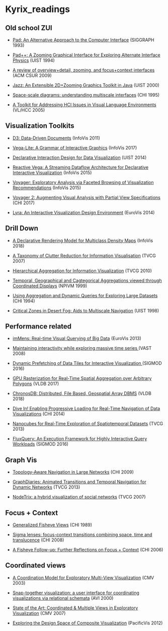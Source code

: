 # Kyrix_readings

## <a name='zui'> Old school ZUI

* [Pad: An Alternative Approach to the Computer Interface](https://mrl.nyu.edu/~perlin/pad-siggraph.pdf) (SIGGRAPH 1993)

* [Pad++: A Zooming Graphical Interface for Exploring Alternate Interface Physics](https://www.cs.umd.edu/hcil/pad++/papers/uist-94-pad/uist-94-pad.pdf) (UIST 1994)

* [A review of overview+detail, zooming, and focus+context interfaces](https://www.cc.gatech.edu/~stasko/7450/Papers/cockburn-surveys08.pdf) (ACM CSUR 2009)

* [Jazz: An Extensible 2D+Zooming Graphics Toolkit in Java](http://www.cs.umd.edu/hcil/trs/99-07/99-07.pdf) (UIST 2000)

* [Space-scale diagrams: understanding multiscale interfaces](http://citeseerx.ist.psu.edu/viewdoc/download?doi=10.1.1.74.6616&rep=rep1&type=pdf) (CHI 1995)

* [A Toolkit for Addressing HCI Issues in Visual Language Environments](https://hal.inria.fr/inria-00107339/document) (VL/HCC 2005)

## <a name='toolkits'> Visualization Toolkits
  
* [D3: Data-Driven Documents](http://vis.stanford.edu/files/2011-D3-InfoVis.pdf) (InfoVis 2011)

* [Vega-Lite: A Grammar of Interactive Graphics](http://idl.cs.washington.edu/files/2017-VegaLite-InfoVis.pdf) (InfoVis 2017)

* [Declarative Interaction Design for Data Visualization](http://idl.cs.washington.edu/files/2014-DeclarativeInteraction-UIST.pdf) (UIST 2014)

* [Reactive Vega: A Streaming Dataflow Architecture for Declarative Interactive Visualization](http://idl.cs.washington.edu/files/2015-ReactiveVega-InfoVis.pdf) (InfoVis 2015)

* [Voyager: Exploratory Analysis via Faceted Browsing of Visualization Recommendations](http://idl.cs.washington.edu/files/2015-Voyager-InfoVis.pdf) (InfoVis 2015)
* [Voyager 2: Augmenting Visual Analysis with Partial View Specifications](http://idl.cs.washington.edu/files/2017-Voyager2-CHI.pdf) (CHI 2017)

* [Lyra: An Interactive Visualization Design Environment](http://idl.cs.washington.edu/files/2014-Lyra-EuroVis.pdf) (EuroVis 2014)

## <a name='perf'> Drill Down

* [A Declarative Rendering Model for Multiclass Density Maps](https://doi.org/10.1109/TVCG.2018.2865141) (InfoVis 2018)

* [A Taxonomy of Clutter Reduction for Information Visualisation](https://ieeexplore.ieee.org/stamp/stamp.jsp?arnumber=4376143) (TVCG 2007)

* [Hierarchical Aggregation for Information Visualization](https://engineering.purdue.edu/~elm/projects/hieragg/hieragg.pdf) (TVCG 2010)

* [Temporal, Geographical and Cagtegorical Aggregations viewed through Coordinated Displays](http://cvs.cs.umd.edu/~ben/papers/Fredrikson1999Temporal.pdf) (NPIVM 1999)

* [Using Aggregation and Dynamic Queries for Exploring Large Datasets](https://www.researchgate.net/profile/Jade_Stewart/publication/221516020_Using_Aggregation_and_Dynamic_Queries_for_Exploring_Large_Data_Sets/links/0046353aeb8a9a8c5f000000/Using-Aggregation-and-Dynamic-Queries-for-Exploring-Large-Data-Sets.pdf) (CHI 1994)

* [Critical Zones in Desert Fog: Aids to Multiscale Navigation](http://citeseerx.ist.psu.edu/viewdoc/download?doi=10.1.1.440.7387&rep=rep1&type=pdf) (UIST 1998)

## <a name='perf'> Performance related
  
* [imMens: Real-time Visual Querying of Big Data](https://sfu-db.github.io/cmpt884-fall16/Papers/immens.pdf) (EuroVis 2013)

* [Maintaining interactivity while exploring massive time series
](http://citeseerx.ist.psu.edu/viewdoc/download?doi=10.1.1.477.4362&rep=rep1&type=pdf) (VAST 2008)

* [Dynamic Prefetching of Data Tiles for Interactive Visualization
](http://www.cs.tufts.edu/comp/250VIS/papers/ForeCache-SIGMOD2016.pdf) (SIGMOD 2016)

* [GPU Rasterization for Real-Time Spatial Aggregation over Arbitrary Polygons](http://www.vldb.org/pvldb/vol11/p352-zacharatou.pdf) (VLDB 2017)

* [ChronosDB: Distributed, File Based, Geospatial Array DBMS](http://www.vldb.org/pvldb/vol11/p1247-zalipynis.pdf) (VLDB 2018)

* [Dive In! Enabling Progressive Loading for Real-Time Navigation of Data Visualizations](https://d2f99xq7vri1nk.cloudfront.net/legacy_app_files/pdf/p561-glueck.pdf) (CHI 2014)

* [Nanocubes for Real-Time Exploration of Spatiotemporal Datasets](http://citeseerx.ist.psu.edu/viewdoc/download?doi=10.1.1.394.4736&rep=rep1&type=pdf) (TVCG 2013)

* [FluxQuery: An Execution Framework for Highly Interactive Query Workloads](https://dl.acm.org/citation.cfm?id=2882945) (SIGMOD 2016)

## <a name='graph'> Graph Vis

* [Topology-Aware Navigation in Large Networks](https://hal.inria.fr/inria-00373679/document) (CHI 2009)

* [GraphDiaries: Animated Transitions and Temporal Navigation for Dynamic Networks](https://ieeexplore.ieee.org/abstract/document/6658746) (TVCG 2013)

* [NodeTrix: a hybrid visualization of social networks](https://www.microsoft.com/en-us/research/wp-content/uploads/2016/12/Henry_infovis07.pdf) (TVCG 2007)

## <a name='focuscontext'> Focus + Context

* [Generalized Fisheye Views](http://citeseerx.ist.psu.edu/viewdoc/download?doi=10.1.1.124.1233&rep=rep1&type=pdf) (CHI 1989)

* [Sigma lenses: focus-context transitions combining space, time and translucence](https://www.lri.fr/~appert/website/papers/SigmaLenses.pdf) (CHI 2008)

* [A Fisheye Follow-up: Further Reflections on Focus + Context](http://vis.berkeley.edu/files/chi06/Furnas_p999.pdf) (CHI 2006)

## <a name='coorindatedviews'> Coordinated views

* [A Coordination Model for Exploratory Multi-View Visualization](https://ieeexplore.ieee.org/abstract/document/1215005) (CMV 2003)

* [Snap-together visualization: a user interface for coordinating visualizations via relational schemata](https://dl.acm.org/citation.cfm?id=345282) (AVI 2000)

* [State of the Art: Coordinated & Multiple Views in Exploratory Visualization](https://ieeexplore.ieee.org/abstract/document/4269947) (CMV 2007)

* [Exploring the Design Space of Composite Visualization](https://ieeexplore.ieee.org/abstract/document/6183556) (PacificVis 2012)
